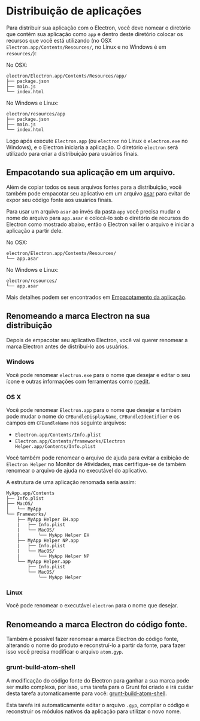 # Distribuição de aplicações

Para distribuir sua aplicação com o Electron, você deve nomear o diretório que contém sua aplicação como
`app` e dentro deste diretório colocar os recursos que você está utilizando (no OSX
`Electron.app/Contents/Resources/`,
no Linux e no Windows é em `resources/`):

No OSX:

```text
electron/Electron.app/Contents/Resources/app/
├── package.json
├── main.js
└── index.html
```

No Windows e Linux:

```text
electron/resources/app
├── package.json
├── main.js
└── index.html
```

Logo após execute `Electron.app` (ou `electron` no Linux e `electron.exe` no Windows),
e o Electron iniciaria a aplicação. O diretório `electron` será utilizado para criar a distribuição para
usuários finais.

## Empacotando sua aplicação em um arquivo.

Além de copiar todos os seus arquivos fontes para a distribuição, você também pode
empacotar seu aplicativo em um arquivo [asar](https://github.com/atom/asar) para evitar
de expor seu código fonte aos usuários finais.

Para usar um arquivo `asar` ao invés da pasta `app` você precisa mudar o nome do
arquivo para `app.asar` e colocá-lo sob o diretório de recursos do Electron como
mostrado abaixo, então o Electron vai ler o arquivo e iniciar a aplicação a partir dele.

No OSX:

```text
electron/Electron.app/Contents/Resources/
└── app.asar
```

No Windows e Linux:

```text
electron/resources/
└── app.asar
```

Mais detalhes podem ser encontrados em [Empacotamento da aplicação](../../../docs/tutorial/application-packaging.md).

## Renomeando a marca Electron na sua distribuição

Depois de empacotar seu aplicativo Electron, você vai querer renomear a marca Electron
antes de distribuí-lo aos usuários.

### Windows

Você pode renomear `electron.exe` para o nome que desejar e editar o seu ícone e outras
informações com ferramentas como [rcedit](https://github.com/atom/rcedit).

### OS X

Você pode renomear `Electron.app` para o nome que desejar e também pode mudar o nome
do `CFBundleDisplayName`, `CFBundleIdentifier` e os campos em `CFBundleName`
nos seguinte arquivos:

* `Electron.app/Contents/Info.plist`
* `Electron.app/Contents/frameworks/Electron Helper.app/Contents/Info.plist`

Você também pode renomear o arquivo de ajuda para evitar a exibição de `Electron Helper` no
Monitor de Atividades, mas certifique-se de também renomear o arquivo de ajuda no executável do
aplicativo.

A estrutura de uma aplicação renomada seria assim:

```
MyApp.app/Contents
├── Info.plist
├── MacOS/
│   └── MyApp
└── Frameworks/
    ├── MyApp Helper EH.app
    |   ├── Info.plist
    |   └── MacOS/
    |       └── MyApp Helper EH
    ├── MyApp Helper NP.app
    |   ├── Info.plist
    |   └── MacOS/
    |       └── MyApp Helper NP
    └── MyApp Helper.app
        ├── Info.plist
        └── MacOS/
            └── MyApp Helper
```

### Linux

Você pode renomear o executável `electron` para o nome que desejar.

## Renomeando a marca Electron do código fonte.

Também é possível fazer renomear a marca Electron do código fonte, alterando o nome do produto e
reconstruí-lo a partir da fonte, para fazer isso você precisa modificar o arquivo `atom.gyp`.

### grunt-build-atom-shell

A modificação do código fonte do Electron para ganhar a sua marca pode ser muito complexa, por isso,
uma tarefa para o Grunt foi criado e irá cuidar desta tarefa automaticamente para você:
[grunt-build-atom-shell](https://github.com/paulcbetts/grunt-build-atom-shell).

Esta tarefa irá automaticamente editar o arquivo `.gyp`, compilar o código
e reconstruir os módulos nativos da aplicação para utilizar o novo nome.
